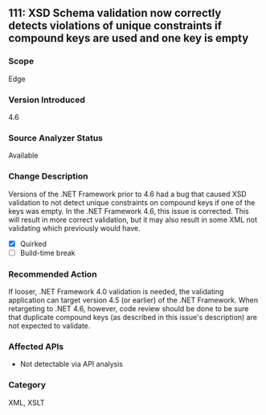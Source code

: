 ## 111: XSD Schema validation now correctly detects violations of unique constraints if compound keys are used and one key is empty

### Scope
Edge

### Version Introduced
4.6

### Source Analyzer Status
Available

### Change Description
Versions of the .NET Framework prior to 4.6 had a bug that caused XSD validation to not detect unique constraints on compound keys if one of the keys was empty. In the .NET Framework 4.6, this issue is corrected. This will result in more correct validation, but it may also result in some XML not validating which previously would have.

- [x] Quirked
- [ ] Build-time break

### Recommended Action
If looser, .NET Framework 4.0 validation is needed, the validating application can target version 4.5 (or earlier) of the .NET Framework. When retargeting to .NET 4.6, however, code review should be done to be sure that duplicate compound keys (as described in this issue's description) are not expected to validate.

### Affected APIs
* Not detectable via API analysis

### Category
XML, XSLT